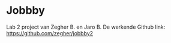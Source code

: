 # Jobbby
Lab 2 project van Zegher B. en Jaro B.
De werkende Github link:
https://github.com/zegher/jobbby2
